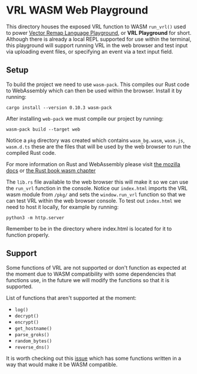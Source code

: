 # VRL WASM Web Playground

This directory houses the exposed VRL function to WASM `run_vrl()` used to power [Vector Remap Language Playground][vrl-playground], or **VRL Playground** for short. Although there is already a local REPL supported for use within the terminal, this playground will support running VRL in the web browser and test input via uploading event files, or specifying an event via a text input field.

## Setup
To build the project we need to use `wasm-pack`. This compiles our Rust code to WebAssembly which can then be used within the browser. Install it by running:

```shell
cargo install --version 0.10.3 wasm-pack
```

After installing `web-pack` we must compile our project by running:

```shell
wasm-pack build --target web
```

Notice a `pkg` directory was created which contains `wasm_bg.wasm`, `wasm.js`, `wasm.d.ts` these are the files that will be used by the web browser to run the compiled Rust code.

For more information on Rust and WebAssembly please visit [the mozilla docs](mozilla-wasm-rust-docs) or [the Rust book wasm chapter](rust-book-wasm)

The `lib.rs` file available to the web browser this will make it so we can use the `run_vrl` function in the console. Notice our `index.html` imports the VRL wasm module from `/pkg/` and sets the `window.run_vrl` function so that we can test VRL within the web browser console. To test out `index.html` we need to host it locally, for example by running:

```shell
python3 -m http.server
```

Remember to be in the directory where index.html is located for it to function properly.

## Support
Some functions of VRL are not supported or don't function as expected at the moment due to WASM compatibility with some dependencies that functions use, in the future we will modify the functions so that it is supported.

List of functions that aren't supported at the moment:

- `log()`
- `decrypt()`
- `encrypt()`
- `get_hostname()`
- `parse_groks()`
- `random_bytes()`
- `reverse_dns()`

It is worth checking out this [issue](https://github.com/vectordotdev/vector/pull/6604/files) which has some functions written in a way that would make it be WASM compatible.

[vector]: https://vector.dev
[vrl]: https://vrl.dev
[vrl-playground]: https://github.com/vectordotdev/vector/issues/14653
[mozilla-wasm-rust-docs]: https://developer.mozilla.org/en-US/docs/WebAssembly/Rust_to_wasm
[rust-book-wasm]: https://rustwasm.github.io/docs/book/
